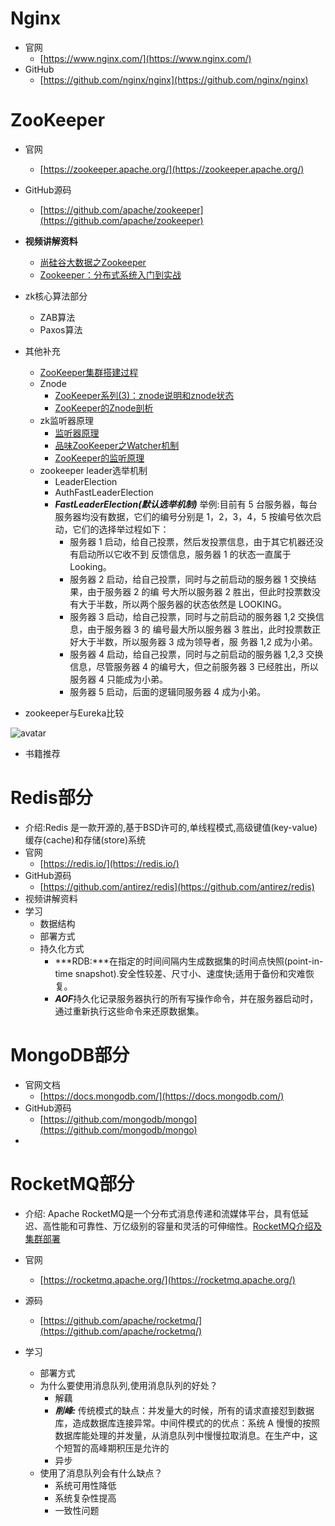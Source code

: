 # Nginx
- 官网
   - [https://www.nginx.com/](https://www.nginx.com/)
- GitHub
   - [https://github.com/nginx/nginx](https://github.com/nginx/nginx)


# ZooKeeper
- 官网
   - [https://zookeeper.apache.org/](https://zookeeper.apache.org/) 
- GitHub源码
   - [https://github.com/apache/zookeeper](https://github.com/apache/zookeeper)
- **视频讲解资料**
   - [尚硅谷大数据之Zookeeper](https://www.bilibili.com/video/av32093417)
   - [Zookeeper：分布式系统入门到实战](https://www.youtube.com/watch?v=BhosKsE8up8)
- zk核心算法部分
   - ZAB算法
   - Paxos算法
- 其他补充
   - [ ZooKeeper集群搭建过程](https://juejin.im/post/5ba879ce6fb9a05d16588802) 
   - Znode 
      - [ZooKeeper系列(3)：znode说明和znode状态](https://www.cnblogs.com/f-ck-need-u/p/9233249.html)
      - [ZooKeeper的Znode剖析](https://blog.csdn.net/lihao21/article/details/51810395)
   - zk监听器原理
      - [监听器原理](https://www.bilibili.com/video/av32093417/?p=14)
      - [品味ZooKeeper之Watcher机制
](https://www.jianshu.com/p/4c071e963f18)
      - [ZooKeeper的监听原理
](https://blog.csdn.net/qq_34913075/article/details/79017255)
   - zookeeper leader选举机制
      - LeaderElection
      - AuthFastLeaderElection
      - ***FastLeaderElection(默认选举机制)*** 举例:目前有 5 台服务器，每台服务器均没有数据，它们的编号分别是 1，2，3，4，5 按编号依次启动，它们的选择举过程如下：
          - 服务器 1 启动，给自己投票，然后发投票信息，由于其它机器还没有启动所以它收不到
反馈信息，服务器 1 的状态一直属于 Looking。
          - 服务器 2 启动，给自己投票，同时与之前启动的服务器 1 交换结果，由于服务器 2 的编
号大所以服务器 2 胜出，但此时投票数没有大于半数，所以两个服务器的状态依然是
LOOKING。
          - 服务器 3 启动，给自己投票，同时与之前启动的服务器 1,2 交换信息，由于服务器 3 的
编号最大所以服务器 3 胜出，此时投票数正好大于半数，所以服务器 3 成为领导者，服
务器 1,2 成为小弟。
          - 服务器 4 启动，给自己投票，同时与之前启动的服务器 1,2,3 交换信息，尽管服务器 4
的编号大，但之前服务器 3 已经胜出，所以服务器 4 只能成为小弟。
         - 服务器 5 启动，后面的逻辑同服务器 4 成为小弟。

- zookeeper与Eureka比较

![avatar](https://github.com/sanwancoder/it_study_lib/blob/master/images/zk%E4%B8%8Eeureka%E6%AF%94%E8%BE%83.png?raw=true)


- 书籍推荐


# Redis部分
- 介绍:Redis 是一款开源的,基于BSD许可的,单线程模式,高级键值(key-value)缓存(cache)和存储(store)系统
- 官网
  - [https://redis.io/](https://redis.io/)
- GitHub源码
   - [https://github.com/antirez/redis](https://github.com/antirez/redis)
- 视频讲解资料
- 学习
   - 数据结构
   - 部署方式
   - 持久化方式
      - ***RDB:***在指定的时间间隔内生成数据集的时间点快照(point-in-time snapshot).安全性较差、尺寸小、速度快;适用于备份和灾难恢复。
      - ***AOF***持久化记录服务器执行的所有写操作命令，并在服务器启动时，通过重新执行这些命令来还原数据集。

# MongoDB部分
- 官网文档
   - [https://docs.mongodb.com/](https://docs.mongodb.com/)
- GitHub源码
   - [https://github.com/mongodb/mongo](https://github.com/mongodb/mongo)
- 


# RocketMQ部分
- 介绍: Apache RocketMQ是一个分布式消息传递和流媒体平台，具有低延迟、高性能和可靠性、万亿级别的容量和灵活的可伸缩性。[RocketMQ介绍及集群部署
](https://www.jianshu.com/p/23e04d8178b8)
- 官网
  - [https://rocketmq.apache.org/](https://rocketmq.apache.org/)
- 源码
   - [https://github.com/apache/rocketmq/](https://github.com/apache/rocketmq/) 

- 学习
   - 部署方式
   - 为什么要使用消息队列,使用消息队列的好处？
      - 解藕
      - ***削峰:*** 传统模式的缺点：并发量大的时候，所有的请求直接怼到数据库，造成数据库连接异常。中间件模式的的优点：系统 A 慢慢的按照数据库能处理的并发量，从消息队列中慢慢拉取消息。在生产中，这个短暂的高峰期积压是允许的
      - 异步
   - 使用了消息队列会有什么缺点？
      - 系统可用性降低
      - 系统复杂性提高
      - 一致性问题 